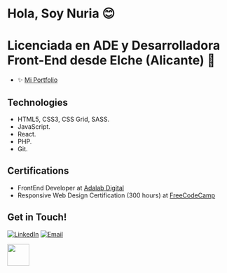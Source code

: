 # Hola, Soy Nuria 😊

# Licenciada en ADE y Desarrolladora Front-End desde Elche (Alicante) 🌴
* ✨ <a href="https://nuriadiazcandela.github.io/Portfolio/" target="_blank"> Mi Portfolio </a>

## Technologies	
* HTML5, CSS3, CSS Grid, SASS.
* JavaScript. 
* React.
* PHP.
* Git.

## Certifications
* FrontEnd Developer at <a href="https://adalab.es/" target="_blank"> Adalab Digital</a>
* Responsive Web Design Certification (300 hours) at <a href="https://www.freecodecamp.org/" target="_blank"> FreeCodeCamp</a>

## Get in Touch!	

<a href="https://www.linkedin.com/in/nuriadiazcandela/" target="_blank"><img alt="LinkedIn" src="https://img.shields.io/badge/-Linkedin-blue?logo=linkedin&logoColor=white"></a>&nbsp;<a href="mailto:nuriadiazcandela@gmail.com" target="_blank"><img alt="Email" src="https://img.shields.io/badge/-Email-red?logo=gmail&logoColor=white"></a>&nbsp;


<img src="https://media.giphy.com/media/l0HlNHAeMZPIp5peg/giphy.gif" width="50px">
